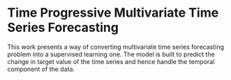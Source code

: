 # Time Progressive Multivariate Time Series Forecasting
This work presents a way of converting multivariate time series forecasting problem into a supervised learning one. The model is built to predict the change in target value of the time series and hence handle the temporal component of the data.
